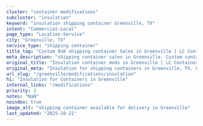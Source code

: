 ```yaml
---
cluster: "container modifications"
subcluster: "insulation"
keyword: "insulation shipping container Greenville, TX"
intent: "Commercial-Local"
page_type: "Location-Service"
city: "Greenville, TX"
service_type: "shipping container"
title_tag: "Custom 9u0 shipping container Sales in Greenville | LC Container"
meta_description: "shipping container sales in Greenville. Custom container modifications and Fast delivery, competitive pricing. Serving modifications area. Quote ID: HRG. Call (214) 524-4168 for your free quote today."
original_title: "Insulation container mods in Greenville | LC Container"
original_meta: "Insulation for shipping containers in Greenville, TX. Local fabrication & pro install. LC Container — Since 2003. Get a quote."
url_slug: "/greenville/modifications/insulation"
h1: "Insulation for Containers in Greenville"
internal_links: "/modifications"
priority: 3
notes: "NaN"
noindex: true
image_alt: "shipping container available for delivery in Greenville"
last_updated: "2025-10-21"
---
```


<!-- TODO: Add unique city/inventory copy, images, and internal links here. -->
